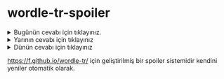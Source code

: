 # wordle-tr-spoiler

<details>
  <summary>Bugünün cevabı için tıklayınız.</summary>
  <br>
    <b> tekli </b>
</details>

<details>
  <summary>Yarının cevabı için tıklayınız</summary>
  <br>
   <b> karye </b>
</details>

<details>
  <summary>Dünün cevabı için tıklayınız </summary>
  <br>
  <b> selam </b>
</details>

https://f.github.io/wordle-tr/ için geliştirilmiş bir spoiler sistemidir kendini yeniler otomatik olarak.

